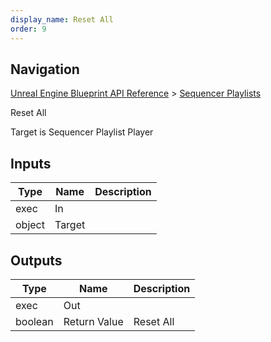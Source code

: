 ```yaml
---
display_name: Reset All
order: 9
---
```

## Navigation

[Unreal Engine Blueprint API Reference](https://dev.epicgames.com/documentation/en-us/unreal-engine/BlueprintAPI) > [Sequencer Playlists](https://dev.epicgames.com/documentation/en-us/unreal-engine/BlueprintAPI/SequencerPlaylists)

Reset All

Target is Sequencer Playlist Player

## Inputs

| Type | Name | Description |
| --- | --- | --- |
| exec | In |  |
| object | Target |  |

## Outputs

| Type | Name | Description |
| --- | --- | --- |
| exec | Out |  |
| boolean | Return Value | Reset All |
